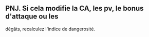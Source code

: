 ## PNJ. Si cela modifie la CA, les pv, le bonus d'attaque ou les

dégâts, recalculez l'indice de dangerosité.

